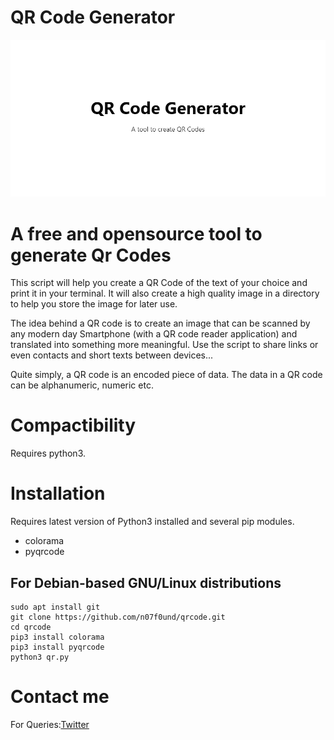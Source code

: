 # QR Code Generator

![banner](qr.png)

# **A free and opensource tool to generate Qr Codes**

This script will help you create a QR Code of the text of your choice and print it in your terminal. It will also create a high quality image in a directory to help you store the image for later use.

The idea behind a QR code is to create an image that can be scanned by any modern day Smartphone (with a QR code reader application) and translated into something more meaningful. 
Use the script to share links or even contacts and short texts between devices...

Quite simply, a QR code is an encoded piece of data. The data in a QR code can be alphanumeric, numeric etc.

# Compactibility
Requires python3.

# Installation

Requires latest version of Python3 installed and several pip modules.
- colorama
- pyqrcode

## For Debian-based GNU/Linux distributions

```
sudo apt install git
git clone https://github.com/n07f0und/qrcode.git
cd qrcode
pip3 install colorama
pip3 install pyqrcode
python3 qr.py
```

# Contact me
For Queries:[Twitter](https://twitter.com/Muinde_Kevoh)

